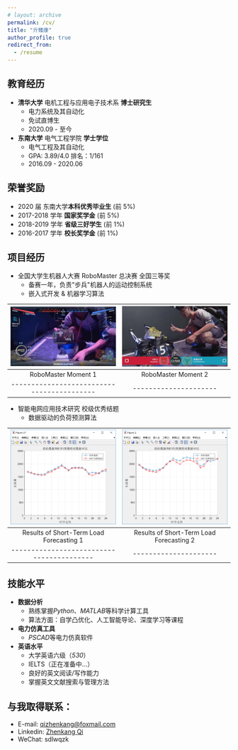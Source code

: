 ```yaml
---
# layout: archive
permalink: /cv/
title: "亓臻康"
author_profile: true
redirect_from:
  - /resume
---
```


<!-- {% include base_path %} -->

## 教育经历

- **清华大学** 电机工程与应用电子技术系 **博士研究生**
  - 电力系统及其自动化
  - 免试直博生
  - 2020.09 - 至今
- **东南大学** 电气工程学院 **学士学位**
  - 电气工程及其自动化
  - GPA: 3.89/4.0 排名：1/161
  - 2016.09 - 2020.06

## 荣誉奖励

- 2020 届 东南大学**本科优秀毕业生** (前 5%)
- 2017-2018 学年 **国家奖学金** (前 5%)
- 2018-2019 学年 **省级三好学生** (前 1%)
- 2016-2017 学年 **校长奖学金** (前 1%)

## 项目经历

- 全国大学生机器人大赛 RoboMaster 总决赛 全国三等奖
  - 备赛一年，负责"步兵"机器人的运动控制系统
  - 嵌入式开发 & 机器学习算法

| ![RoboMaster](../images/robomaster02.jpg)  | ![RoboMaster](../images/robomaster01.jpg) |
| :----------------------------------------: | :---------------------------------------: |
|            RoboMaster Moment 1             |            RoboMaster Moment 2            |
| ------------------------------------------ |           ---------------------           |

- 智能电网应用技术研究 校级优秀结题
  - 数据驱动的负荷预测算法

| ![RoboMaster](../images/loadforecasting01.png) | ![RoboMaster](../images/loadforecasting02.png) |
| :--------------------------------------------: | :--------------------------------------------: |
|    Results of Short-Term Load Forecasting 1    |    Results of Short-Term Load Forecasting 2    |
|   -----------------------------------------    |             ---------------------              |

## 技能水平

- **数据分析**
  - 熟练掌握*Python*、*MATLAB*等科学计算工具
  - 算法方面：自学凸优化、人工智能导论、深度学习等课程
- **电力仿真工具**
  - *PSCAD*等电力仿真软件
- **英语水平**
  - 大学英语六级（_530_）
  - IELTS（正在准备中…）
  - 良好的英文阅读/写作能力
  - 掌握英文文献搜索与管理方法

## 与我取得联系：

- E-mail: [qizhenkang@foxmail.com](mailto:qizhenkang@foxmail.com)
- Linkedin: [Zhenkang Qi](https://www.linkedin.com/in/qizhenkang/)
- WeChat: sdlwqzk
<!-- - Phone: +86-18801380634 -->

